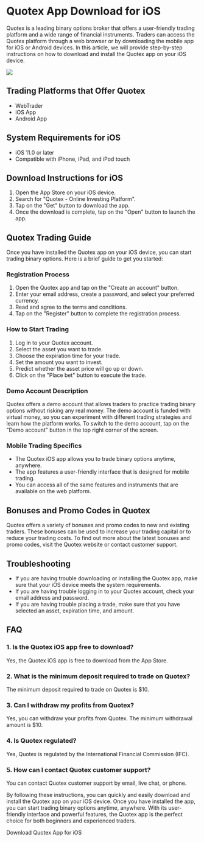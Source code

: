 # Quotex App Download for iOS

Quotex is a leading binary options broker that offers a user-friendly
trading platform and a wide range of financial instruments. Traders can
access the Quotex platform through a web browser or by downloading the
mobile app for iOS or Android devices. In this article, we will provide
step-by-step instructions on how to download and install the Quotex app
on your iOS device.

[![](https://static.quotex.io/files/1_en/300_250.jpg)](https://traff.sbs/brokerqxsignupf)

## Trading Platforms that Offer Quotex

-   WebTrader
-   iOS App
-   Android App

## System Requirements for iOS

-   iOS 11.0 or later
-   Compatible with iPhone, iPad, and iPod touch

## Download Instructions for iOS

1.  Open the App Store on your iOS device.
2.  Search for "Quotex - Online Investing Platform".
3.  Tap on the "Get" button to download the app.
4.  Once the download is complete, tap on the "Open" button to
    launch the app.

## Quotex Trading Guide

Once you have installed the Quotex app on your iOS device, you can start
trading binary options. Here is a brief guide to get you started:

### Registration Process

1.  Open the Quotex app and tap on the "Create an account" button.
2.  Enter your email address, create a password, and select your
    preferred currency.
3.  Read and agree to the terms and conditions.
4.  Tap on the "Register" button to complete the registration
    process.

### How to Start Trading

1.  Log in to your Quotex account.
2.  Select the asset you want to trade.
3.  Choose the expiration time for your trade.
4.  Set the amount you want to invest.
5.  Predict whether the asset price will go up or down.
6.  Click on the "Place bet" button to execute the trade.

### Demo Account Description

Quotex offers a demo account that allows traders to practice trading
binary options without risking any real money. The demo account is
funded with virtual money, so you can experiment with different trading
strategies and learn how the platform works. To switch to the demo
account, tap on the "Demo account" button in the top right corner
of the screen.

### Mobile Trading Specifics

-   The Quotex iOS app allows you to trade binary options anytime,
    anywhere.
-   The app features a user-friendly interface that is designed for
    mobile trading.
-   You can access all of the same features and instruments that are
    available on the web platform.

## Bonuses and Promo Codes in Quotex

Quotex offers a variety of bonuses and promo codes to new and existing
traders. These bonuses can be used to increase your trading capital or
to reduce your trading costs. To find out more about the latest bonuses
and promo codes, visit the Quotex website or contact customer support.

## Troubleshooting

-   If you are having trouble downloading or installing the Quotex app,
    make sure that your iOS device meets the system requirements.
-   If you are having trouble logging in to your Quotex account, check
    your email address and password.
-   If you are having trouble placing a trade, make sure that you have
    selected an asset, expiration time, and amount.

## FAQ

### 1. Is the Quotex iOS app free to download?

Yes, the Quotex iOS app is free to download from the App Store.

### 2. What is the minimum deposit required to trade on Quotex?

The minimum deposit required to trade on Quotex is \$10.

### 3. Can I withdraw my profits from Quotex?

Yes, you can withdraw your profits from Quotex. The minimum withdrawal
amount is \$10.

### 4. Is Quotex regulated?

Yes, Quotex is regulated by the International Financial Commission
(IFC).

### 5. How can I contact Quotex customer support?

You can contact Quotex customer support by email, live chat, or phone.

By following these instructions, you can quickly and easily download and
install the Quotex app on your iOS device. Once you have installed the
app, you can start trading binary options anytime, anywhere. With its
user-friendly interface and powerful features, the Quotex app is the
perfect choice for both beginners and experienced traders.

Download Quotex App for iOS

